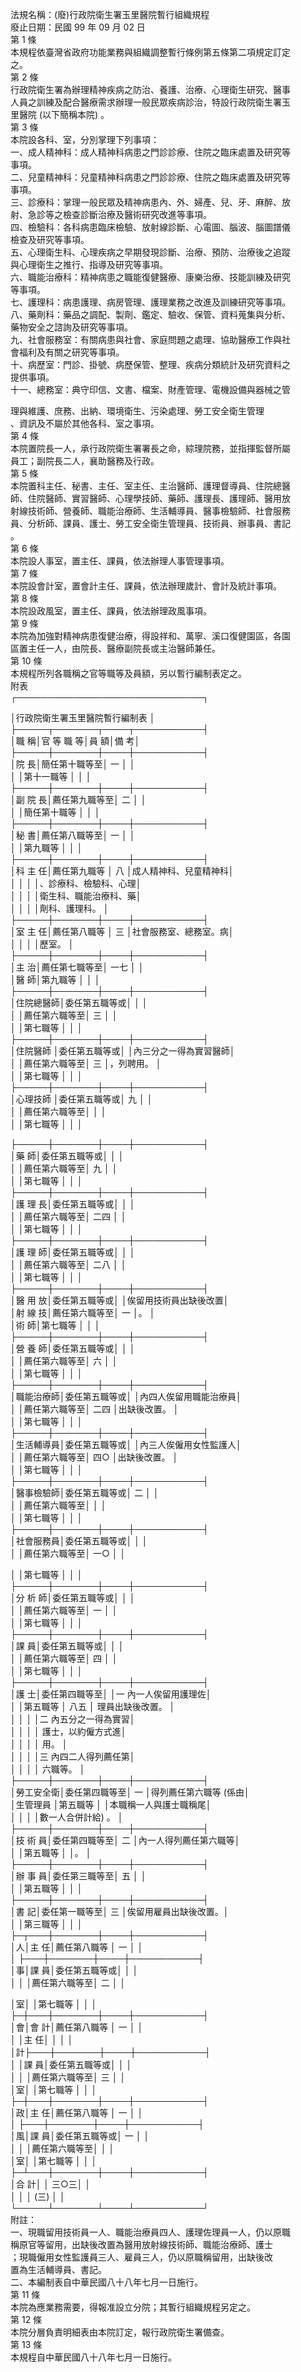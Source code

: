 法規名稱：(廢)行政院衛生署玉里醫院暫行組織規程  
廢止日期：民國 99 年 09 月 02 日  
第 1 條  
本規程依臺灣省政府功能業務與組織調整暫行條例第五條第二項規定訂定  
之。  
第 2 條  
行政院衛生署為辦理精神疾病之防治、養護、治療、心理衛生研究、醫事  
人員之訓練及配合醫療需求辦理一般民眾疾病診治，特設行政院衛生署玉  
里醫院 (以下簡稱本院) 。  
第 3 條  
本院設各科、室，分別掌理下列事項：  
一、成人精神科：成人精神科病患之門診診療、住院之臨床處置及研究等  
事項。  
二、兒童精神科：兒童精神科病患之門診診療、住院之臨床處置及研究等  
事項。  
三、診療科：掌理一般民眾及精神病患內、外、婦產、兒、牙、麻醉、放  
射、急診等之檢查診斷治療及醫術研究改進等事項。  
四、檢驗科：各科病患臨床檢驗、放射線診斷、心電圖、腦波、腦圖譜儀  
檢查及研究等事項。  
五、心理衛生科、心理疾病之早期發現診斷、治療、預防、治療後之追蹤  
與心理衛生之推行、指導及研究等事項。  
六、職能治療科：精神病患之職能復健醫療、康樂治療、技能訓練及研究  
等事項。  
七、護理科：病患護理、病房管理、護理業務之改進及訓練研究等事項。  
八、藥劑科：藥品之調配、製劑、鑑定、驗收、保管、資料蒐集與分析、  
藥物安全之諮詢及研究等事項。  
九、社會服務室：有關病患與社會、家庭問題之處理、協助醫療工作與社  
會福利及有關之研究等事項。  
十、病歷室：門診、掛號、病歷保管、整理、疾病分類統計及研究資料之  
提供事項。  
十一、總務室：典守印信、文書、檔案、財產管理、電機設備與器械之管  


理與維護、庶務、出納、環境衛生、污染處理、勞工安全衛生管理  
、資訊及不屬於其他各科、室之事項。  
第 4 條  
本院置院長一人，承行政院衛生署署長之命，綜理院務，並指揮監督所屬  
員工；副院長二人，襄助醫務及行政。  
第 5 條  
本院置科主任、秘書、主任、室主任、主治醫師、護理督導員、住院總醫  
師、住院醫師、實習醫師、心理學技師、藥師、護理長、護理師、醫用放  
射線技術師、營養師、職能治療師、生活輔導員、醫事檢驗師、社會服務  
員、分析師、課員、護士、勞工安全衛生管理員、技術員、辦事員、書記  
。  
第 6 條  
本院設人事室，置主任、課員，依法辦理人事管理事項。  
第 7 條  
本院設會計室，置會計主任、課員，依法辦理歲計、會計及統計事項。  
第 8 條  
本院設政風室，置主任、課員，依法辦理政風事項。  
第 9 條  
本院為加強對精神病患復健治療，得設祥和、萬寧、溪口復健園區，各園  
區置主任一人，由院長、醫療副院長或主治醫師兼任。  
第 10 條  
本規程所列各職稱之官等職等及員額，另以暫行編制表定之。  
附表  
┌──────────────────────────────┐  


│行政院衛生署玉里醫院暫行編制表 │  
├─────┬───────┬────┬───────────┤  
│職 稱│官 等 職 等│員 額│備 考│  
├─────┼───────┼────┼───────────┤  
│院 長│簡任第十職等至│ 一 │ │  
│ │第十一職等 │ │ │  
├─────┼───────┼────┼───────────┤  
│副 院 長│薦任第九職等至│ 二 │ │  
│ │簡任第十職等 │ │ │  
├─────┼───────┼────┼───────────┤  
│秘 書│薦任第八職等至│ 一 │ │  
│ │第九職等 │ │ │  
├─────┼───────┼────┼───────────┤  
│科 主 任│薦任第九職等 │ 八 │成人精神科、兒童精神科│  
│ │ │ │、診療科、檢驗科、心理│  
│ │ │ │衛生科、職能治療科、藥│  
│ │ │ │劑科、護理科。 │  
├─────┼───────┼────┼───────────┤  
│室 主 任│薦任第八職等 │ 三 │社會服務室、總務室。病│  
│ │ │ │歷室。 │  
├─────┼───────┼────┼───────────┤  
│主 治│薦任第七職等至│ 一七 │ │  
│醫 師│第九職等 │ │ │  
├─────┼───────┼────┼───────────┤  
│住院總醫師│委任第五職等或│ │ │  
│ │薦任第六職等至│ 三 │ │  
│ │第七職等 │ │ │  
├─────┼───────┼────┼───────────┤  
│住院醫師 │委任第五職等或│ │內三分之一得為實習醫師│  
│ │薦任第六職等至│ 三 │，列聘用。 │  
│ │第七職等 │ │ │  
├─────┼───────┼────┼───────────┤  
│心理技師 │委任第五職等或│ 九 │ │  
│ │薦任第六職等至│ │ │  
│ │第七職等 │ │ │  


├─────┼───────┼────┼───────────┤  
│藥 師│委任第五職等或│ │ │  
│ │薦任第六職等至│ 九 │ │  
│ │第七職等 │ │ │  
├─────┼───────┼────┼───────────┤  
│護 理 長│委任第五職等或│ │ │  
│ │薦任第六職等至│ 二四 │ │  
│ │第七職等 │ │ │  
├─────┼───────┼────┼───────────┤  
│護 理 師│委任第五職等或│ │ │  
│ │薦任第六職等至│ 二八 │ │  
│ │第七職等 │ │ │  
├─────┼───────┼────┼───────────┤  
│醫 用 放│委任第五職等或│ │俟留用技術員出缺後改置│  
│射 線 技│薦任第六職等至│ 一 │。 │  
│術 師│第七職等 │ │ │  
├─────┼───────┼────┼───────────┤  
│營 養 師│委任第五職等或│ │ │  
│ │薦任第六職等至│ 六 │ │  
│ │第七職等 │ │ │  
├─────┼───────┼────┼───────────┤  
│職能治療師│委任第五職等或│ │內四人俟留用職能治療員│  
│ │薦任第六職等至│ 二四 │出缺後改置。 │  
│ │第七職等 │ │ │  
├─────┼───────┼────┼───────────┤  
│生活輔導員│委任第五職等或│ │內三人俟僱用女性監護人│  
│ │薦任第六職等至│ 四○ │出缺後改置。 │  
│ │第七職等 │ │ │  
├─────┼───────┼────┼───────────┤  
│醫事檢驗師│委任第五職等或│ 二 │ │  
│ │薦任第六職等至│ │ │  
│ │第七職等 │ │ │  
├─────┼───────┼────┼───────────┤  
│社會服務員│委任第五職等或│ │ │  
│ │薦任第六職等至│ 一○ │ │  


│ │第七職等 │ │ │  
├─────┼───────┼────┼───────────┤  
│分 析 師│委任第五職等或│ │ │  
│ │薦任第六職等至│ 一 │ │  
│ │第七職等 │ │ │  
├─────┼───────┼────┼───────────┤  
│課 員│委任第五職等或│ │ │  
│ │薦任第六職等至│ 四 │ │  
│ │第七職等 │ │ │  
├─────┼───────┼────┼───────────┤  
│護 士│委任第四職等至│ │一 內一人俟留用護理佐│  
│ │第五職等 │ 八五 │ 理員出缺後改置。 │  
│ │ │ │二 內五分之一得為實習│  
│ │ │ │ 護士，以約僱方式進│  
│ │ │ │ 用。 │  
│ │ │ │三 內四二人得列薦任第│  
│ │ │ │ 六職等。 │  
├─────┼───────┼────┼───────────┤  
│勞工安全衛│委任第四職等至│ 一 │得列薦任第六職等 (係由│  
│生管理員 │第五職等 │ │本職稱一人與護士職稱尾│  
│ │ │ │數一人合併計給) 。 │  
├─────┼───────┼────┼───────────┤  
│技 術 員│委任第四職等至│ 二 │內一人得列薦任第六職等│  
│ │第五職等 │ │。 │  
├─────┼───────┼────┼───────────┤  
│辦 事 員│委任第三職等至│ 五 │ │  
│ │第五職等 │ │ │  
├─────┼───────┼────┼───────────┤  
│書 記│委任第一職等至│ 三 │俟留用雇員出缺後改置。│  
│ │第三職等 │ │ │  
├─┬───┼───────┼────┼───────────┤  
│人│主 任│薦任第八職等 │ 一 │ │  
│ ├───┼───────┼────┼───────────┤  
│事│課 員│委任第五職等或│ │ │  
│ │ │薦任第六職等至│ 二 │ │  


│室│ │第七職等 │ │ │  
├─┼───┼───────┼────┼───────────┤  
│會│會 計│薦任第八職等 │ 一 │ │  
│ │主 任│ │ │ │  
│計├───┼───────┼────┼───────────┤  
│ │課 員│委任第五職等或│ │ │  
│ │ │薦任第六職等至│ 三 │ │  
│室│ │第七職等 │ │ │  
├─┼───┼───────┼────┼───────────┤  
│政│主 任│薦任第八職等 │ 一 │ │  
│ ├───┼───────┼────┼───────────┤  
│風│課 員│委任第五職等或│ 一 │ │  
│ │ │薦任第六職等至│ │ │  
│室│ │第七職等 │ │ │  
├─┴───┼───────┼────┼───────────┤  
│合 計│ │ 三○三│ │  
│ │ │ (三) │ │  
└─────┴───────┴────┴───────────┘  
附註：  
一、現職留用技術員一人、職能治療員四人、護理佐理員一人，仍以原職  
稱原官等留用，出缺後改置為醫用放射線技術師、職能治療師、護士  
；現職僱用女性監護員三人、雇員三人，仍以原職稱留用，出缺後改  
置為生活輔導員、書記。  
二、本編制表自中華民國八十八年七月一日施行。  
第 11 條  
本院為應業務需要，得報准設立分院；其暫行組織規程另定之。  
第 12 條  
本院分層負責明細表由本院訂定，報行政院衛生署備查。  
第 13 條  
本規程自中華民國八十八年七月一日施行。  


